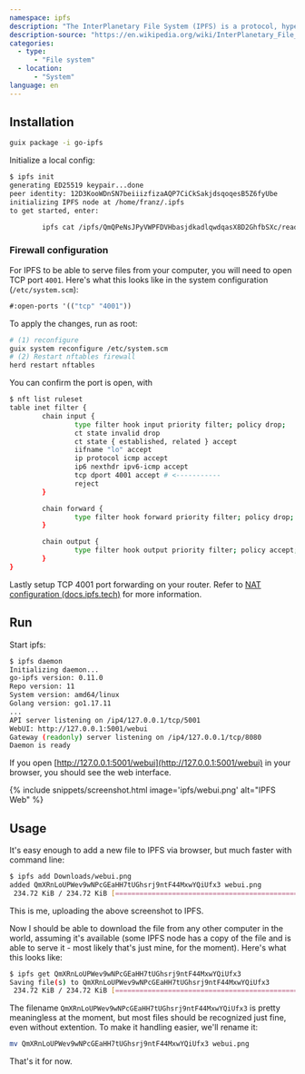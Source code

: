 ```yaml
---
namespace: ipfs
description: "The InterPlanetary File System (IPFS) is a protocol, hypermedia and file sharing peer-to-peer network for storing and sharing data in a distributed file system. IPFS uses content-addressing to uniquely identify each file in a global namespace connecting IPFS hosts."
description-source: "https://en.wikipedia.org/wiki/InterPlanetary_File_System"
categories:
  - type:
      - "File system"
  - location:
      - "System"
language: en
---
```


## Installation

```bash
guix package -i go-ipfs
```

Initialize a local config:

```bash
$ ipfs init
generating ED25519 keypair...done
peer identity: 12D3KooWDnSN7beiiizfizaAQP7CiCkSakjdsqoqesB5Z6fyUbe
initializing IPFS node at /home/franz/.ipfs
to get started, enter:

        ipfs cat /ipfs/QmQPeNsJPyVWPFDVHbasjdkadlqwdqasX8D2GhfbSXc/readme
```

### Firewall configuration

For IPFS to be able to serve files from your computer, you will need to open TCP port `4001`. Here's what this looks like in the system configuration (`/etc/system.scm`):

```scheme
#:open-ports '(("tcp" "4001"))
```

To apply the changes, run as root:

```bash
# (1) reconfigure
guix system reconfigure /etc/system.scm
# (2) Restart nftables firewall
herd restart nftables
```

You can confirm the port is open, with

```bash
$ nft list ruleset
table inet filter {
        chain input {
                type filter hook input priority filter; policy drop;
                ct state invalid drop
                ct state { established, related } accept
                iifname "lo" accept
                ip protocol icmp accept
                ip6 nexthdr ipv6-icmp accept
                tcp dport 4001 accept # <-----------
                reject
        }

        chain forward {
                type filter hook forward priority filter; policy drop;
        }

        chain output {
                type filter hook output priority filter; policy accept;
        }
}
```

Lastly setup TCP 4001 port forwarding on your router. Refer to [NAT configuration (docs.ipfs.tech)](https://docs.ipfs.tech/how-to/nat-configuration) for more information.

## Run

Start ipfs:

```bash
$ ipfs daemon
Initializing daemon...
go-ipfs version: 0.11.0
Repo version: 11
System version: amd64/linux
Golang version: go1.17.11
...
API server listening on /ip4/127.0.0.1/tcp/5001
WebUI: http://127.0.0.1:5001/webui
Gateway (readonly) server listening on /ip4/127.0.0.1/tcp/8080
Daemon is ready
```

If you open [http://127.0.0.1:5001/webui](http://127.0.0.1:5001/webui) in your browser, you should see the web interface.

{% include snippets/screenshot.html image='ipfs/webui.png' alt="IPFS Web" %}

## Usage

It's easy enough to add a new file to IPFS via browser, but much faster with command line:

```bash
$ ipfs add Downloads/webui.png
added QmXRnLoUPWev9wNPcGEaHH7tUGhsrj9ntF44MxwYQiUfx3 webui.png
 234.72 KiB / 234.72 KiB [========================================================================================================================] 100.00%
```

This is me, uploading the above screenshot to IPFS.

Now I should be able to download the file from any other computer in the world, assuming it's available (some IPFS node has a copy of the file and is able to serve it - most likely that's just mine, for the moment). Here's what this looks like:

```bash
$ ipfs get QmXRnLoUPWev9wNPcGEaHH7tUGhsrj9ntF44MxwYQiUfx3
Saving file(s) to QmXRnLoUPWev9wNPcGEaHH7tUGhsrj9ntF44MxwYQiUfx3
 234.72 KiB / 234.72 KiB [========================================================================================================================] 100.00%
```

The filename `QmXRnLoUPWev9wNPcGEaHH7tUGhsrj9ntF44MxwYQiUfx3` is pretty meaningless at the moment, but most files should be recognized just fine, even without extention. To make it handling easier, we'll rename it:

```bash
mv QmXRnLoUPWev9wNPcGEaHH7tUGhsrj9ntF44MxwYQiUfx3 webui.png
```

That's it for now.
